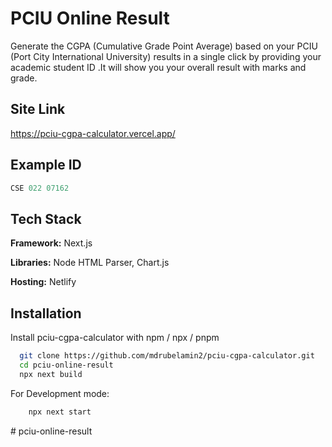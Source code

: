 
# PCIU Online Result

Generate the CGPA (Cumulative Grade Point Average) based on your PCIU (Port City International University) results in a single click by providing your academic student ID .It will show you your overall result with marks and grade.


## Site Link

https://pciu-cgpa-calculator.vercel.app/

## Example ID

```javascript
CSE 022 07162
```

## Tech Stack

**Framework:** Next.js

**Libraries:** Node HTML Parser, Chart.js

**Hosting:** Netlify

## Installation

Install pciu-cgpa-calculator with npm / npx / pnpm

```bash
  git clone https://github.com/mdrubelamin2/pciu-cgpa-calculator.git
  cd pciu-online-result
  npx next build

```

For Development mode:
```bash
    npx next start
```


#   p c i u - o n l i n e - r e s u l t  
 